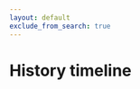 ```yaml
---
layout: default
exclude_from_search: true
---
```

<script
  type="text/javascript"
  src="https://unpkg.com/vis-timeline@latest/standalone/umd/vis-timeline-graph2d.min.js"
></script>

<script>
  var items = [
    {% for event in collections.events.resources -%}
      {
      {% for item in event.data.fields -%}
        "{{ item[0] }}": "{{ item[1] }}",
      {% endfor -%}
      },
    {% endfor -%}
  ]
</script>

# History timeline

<div id="timeline" class="mt-6"></div>
